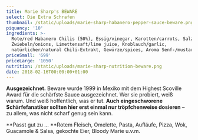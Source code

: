 ```yaml
---
title: Marie Sharp's BEWARE
select: Die Extra Schrafen
thumbnail: /static/uploads/marie-sharp-habanero-pepper-sauce-beware.png
piquancy: '10'
ingredients: >-
  Rote/red Habanero Chilis (50%), Essig/vinegar, Karotten/carrots, Salz/salt,
  Zwiebeln/onions, Limettensaft/lime juice, Knoblauch/garlic,
  natürlicher/natural Chili-Extrakt, Gewürze/spices, Aroma Senf-/mustard Extrakt
priceSmall: '699'
priceLarge: '1050'
nutrition: /static/uploads/marie-sharp-nutrition-beware.png
date: 2018-02-16T00:00:00+01:00
---
```

**Ausgezeichnet.** Beware wurde 1999 in Mexiko mit dem Highest Scoville Award für die schärfste Sauce ausgezeichnet. Wer sie probiert, weiß warum. Und weiß hoffentlich, was er tut. **Auch eingeschworene Schärfefanatiker sollten hier erst einmal nur tröpfchenweise dosieren** – zu allem, was nicht scharf genug sein kann. 



**Passt gut zu ... **Rotem Fleisch, Omelette, Pasta, Aufläufe, Pizza, Wok, Guacamole & Salsa, gekochte Eier, Bloody Marie u.v.m.

